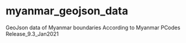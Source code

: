 # myanmar_geojson_data
GeoJson data of Myanmar boundaries
According to Myanmar PCodes Release_9.3_Jan2021

